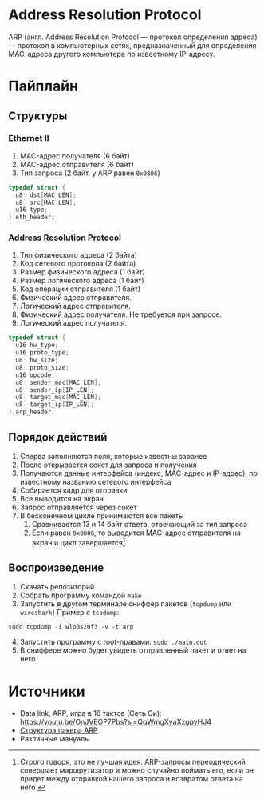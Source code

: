 # Address Resolution Protocol

ARP (англ. Address Resolution Protocol — протокол определения адреса)
— протокол в компьютерных сетях, предназначенный для определения
MAC-адреса другого компьютера по известному IP-адресу.

# Пайплайн

## Структуры

### Ethernet II

1. MAC-адрес получателя (6 байт)
2. MAC-адрес отправителя (6 байт)
3. Тип запроса (2 байт, у ARP равен `0x0806`)

```c
typedef struct {
  u8  dst[MAC_LEN];
  u8  src[MAC_LEN];
  u16 type;
} eth_header;
```

### Address Resolution Protocol

1. Тип физического адреса (2 байта)
2. Код сетевого протокола (2 байта)
3. Размер физического адреса (1 байт)
4. Размер логического адреса (1 байт)
5. Код операции отправителя (1 байт)
6. Физический адрес отправителя.
7. Логический адрес отправителя.
8. Физический адрес получателя. Не требуется при запросе.
9. Логический адрес получателя.

```c
typedef struct {
  u16 hw_type;
  u16 proto_type;
  u8  hw_size;
  u8  proto_size;
  u16 opcode;
  u8  sender_mac[MAC_LEN];
  u8  sender_ip[IP_LEN];
  u8  target_mac[MAC_LEN];
  u8  target_ip[IP_LEN];
} arp_header;
```

## Порядок действий

1. Сперва заполняются поля, которые известны заранее
2. После открывается сокет для запроса и получения
3. Получаются данные интерфейса (индекс, MAC-адрес и IP-адрес), по
   известному названию сетевого интерфейса
4. Собирается кадр для отправки
5. Все выводится на экран
6. Запрос отправляется через сокет
7. В бесконечном цикле принимаются все пакеты
   1. Сравнивается 13 и 14 байт ответа, отвечающий за тип запроса
   2. Если равен `0x0806`, то выводится MAC-адрес отправителя на экран
      и цикл завершается[^1]


## Воспроизведение

1. Скачать репозиторий
2. Собрать программу командой `make`
3. Запустить в другом терминале сниффер пакетов (`tcpdump` или `wireshark`)
Пример c `tcpdump`:
```shell
sudo tcpdump -i wlp0s20f3 -v -t arp
```
4. Запустить программу с root-правами: `sudo ./main.out`
5. В сниффере можно будет увидеть отправленный пакет и ответ на него

# Источники

- Data link, ARP, игра в 16 тактов (Сеть Си): https://youtu.be/OnJVEOP7Pbs?si=QqWmgXyaXzgpyHJ4
- [Структура пакера ARP](https://ru.wikipedia.org/wiki/ARP#%D0%A1%D1%82%D1%80%D1%83%D0%BA%D1%82%D1%83%D1%80%D0%B0_%D0%BF%D0%B0%D0%BA%D0%B5%D1%82%D0%B0_ARP)
- Различные мануалы

[^1]: Строго говоря, это не лучшая идея. ARP-запросы переодический
    совершает маршрутизатор и можно случайно поймать его, если он
    придет между отправкой нашего запроса и возвратом ответа на него.
